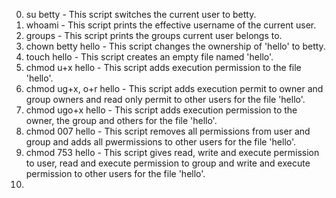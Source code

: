 0. su betty - This script switches the current user to betty.
1. whoami - This script prints the effective username of the current user.
2. groups - This script prints the groups current user belongs to.
3. chown betty hello - This script changes the ownership of 'hello' to betty.
4. touch hello - This script creates an empty file named 'hello'.
5. chmod u+x hello - This script adds execution permission to the file 'hello'.
6. chmod ug+x, o+r hello - This script adds execution permit to owner and group owners and read only permit to other users for the file 'hello'.
7. chmod ugo+x hello - This script adds execution permission to the owner, the group and others for the file 'hello'.
8. chmod 007 hello - This script removes all permissions from user and group and adds all pwermissions to other users for the file 'hello'.
9. chmod 753 hello - This script gives read, write and execute permission to user, read and execute permission to group and write and execute permission to other users for the file 'hello'.
10. 